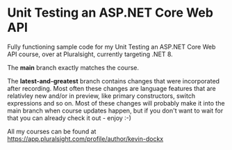 # Unit Testing an ASP.NET Core Web API 
Fully functioning sample code for my Unit Testing an ASP.NET Core Web API course, over at Pluralsight, currently targeting .NET 8.

The **main** branch exactly matches the course.

The **latest-and-greatest** branch contains changes that were incorporated after recording. Most often these changes are language features that are relativley new and/or in preview, like primary constructors, switch expressions and so on. Most of these changes will probably make it into the main branch when course updates happen, but if you don't want to wait for that you can already check it out - enjoy :-)

All my courses can be found at https://app.pluralsight.com/profile/author/kevin-dockx
